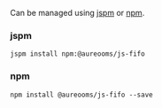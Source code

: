 Can be managed using
[jspm](http://jspm.io)
or [npm](https://github.com/npm/npm).

### jspm
```terminal
jspm install npm:@aureooms/js-fifo
```

### npm
```terminal
npm install @aureooms/js-fifo --save
```
